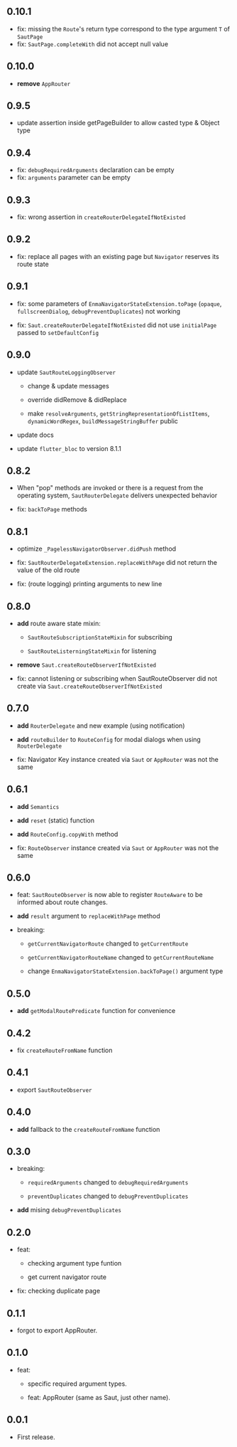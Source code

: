 ## 0.10.1

* fix: missing the `Route`'s return type correspond to the type argument `T` of `SautPage`
* fix: `SautPage.completeWith` did not accept null value

## 0.10.0

* **remove** `AppRouter`

## 0.9.5

* update assertion inside getPageBuilder to allow casted type & Object type

## 0.9.4

* fix: `debugRequiredArguments` declaration can be empty
* fix: `arguments` parameter can be empty

## 0.9.3

* fix: wrong assertion in `createRouterDelegateIfNotExisted`

## 0.9.2

* fix: replace all pages with an existing page but `Navigator` reserves its route state

## 0.9.1

* fix: some parameters of `EnmaNavigatorStateExtension.toPage` (`opaque`, `fullscreenDialog`, `debugPreventDuplicates`) not working

* fix: `Saut.createRouterDelegateIfNotExisted` did not use `initialPage` passed to `setDefaultConfig`

## 0.9.0

* update `SautRouteLoggingObserver`

  - change & update messages

  - override didRemove & didReplace

  - make `resolveArguments`, `getStringRepresentationOfListItems`, `dynamicWordRegex`, `buildMessageStringBuffer` public

* update docs

* update `flutter_bloc` to version 8.1.1

## 0.8.2

* When "pop" methods are invoked or there is a request from the operating system, `SautRouterDelegate` delivers unexpected behavior

* fix: `backToPage` methods

## 0.8.1

* optimize `_PagelessNavigatorObserver.didPush` method

* fix: `SautRouterDelegateExtension.replaceWithPage` did not return the value of the old route

* fix: (route logging) printing arguments to new line

## 0.8.0

* **add** route aware state mixin: 

  - `SautRouteSubscriptionStateMixin` for subscribing

  - `SautRouteListerningStateMixin` for listening

* **remove** `Saut.createRouteObserverIfNotExisted`

* fix: cannot listening or subscribing when SautRouteObserver did not create via `Saut.createRouteObserverIfNotExisted`

## 0.7.0

* **add** `RouterDelegate` and new example (using notification)

* **add** `routeBuilder` to `RouteConfig` for modal dialogs when using `RouterDelegate`

* fix: Navigator Key instance created via `Saut` or `AppRouter` was not the same

## 0.6.1

* **add** `Semantics`

* **add** `reset` (static) function

* **add** `RouteConfig.copyWith` method

* fix: `RouteObserver` instance created via `Saut` or `AppRouter` was not the same

## 0.6.0

* feat: `SautRouteObserver` is now able to register `RouteAware` to be informed about route changes.

* **add** `result` argument to `replaceWithPage` method

* breaking:

  - `getCurrentNavigatorRoute` changed to `getCurrentRoute`

  - `getCurrentNavigatorRouteName` changed to `getCurrentRouteName`

  - change `EnmaNavigatorStateExtension.backToPage()` argument type

## 0.5.0

* **add** `getModalRoutePredicate` function for convenience

## 0.4.2

* fix `createRouteFromName` function

## 0.4.1

* export `SautRouteObserver`

## 0.4.0

* **add** fallback to the `createRouteFromName` function

## 0.3.0

* breaking:

  - `requiredArguments` changed to `debugRequiredArguments`

  - `preventDuplicates` changed to `debugPreventDuplicates`

* **add** mising `debugPreventDuplicates`

## 0.2.0

* feat:

  - checking argument type funtion

  - get current navigator route

* fix: checking duplicate page

## 0.1.1

* forgot to export AppRouter.

## 0.1.0

* feat:

  - specific required argument types.

  - feat: AppRouter (same as Saut, just other name).

## 0.0.1

* First release.
